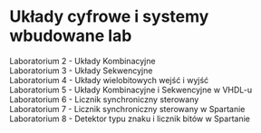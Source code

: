# Układy cyfrowe i systemy wbudowane lab
Laboratorium 2 - Układy Kombinacyjne  
Laboratorium 3 - Układy Sekwencyjne  
Laboratorium 4 - Układy wielobitowych wejść i wyjść  
Laboratorium 5 - Układy Kombinacyjne i Sekwencyjne w VHDL-u  
Laboratorium 6 - Licznik synchroniczny sterowany  
Laboratorium 7 - Licznik synchroniczny sterowany w Spartanie  
Laboratorium 8 - Detektor typu znaku i licznik bitów w Spartanie  
